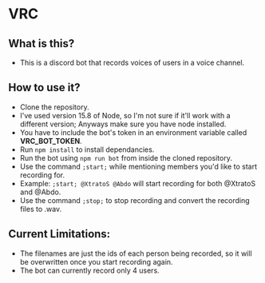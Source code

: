 # VRC
## What is this?
- This is a discord bot that records voices of users in a voice channel.

## How to use it?
- Clone the repository.
- I've used version 15.8 of Node, so I'm not sure if it'll work with a different version; Anyways make sure you have node installed.
- You have to include the bot's token in an environment variable called **VRC_BOT_TOKEN**.
- Run `npm install` to install dependancies.
- Run the bot using `npm run bot` from inside the cloned repository.
- Use the command `;start;` while mentioning members you'd like to start recording for.
- Example: `;start; @XtratoS @Abdo` will start recording for both @XtratoS and @Abdo.
- Use the command `;stop;` to stop recording and convert the recording files to .wav.

## Current Limitations:
- The filenames are just the ids of each person being recorded, so it will be overwritten once you start recording again.
- The bot can currently record only 4 users.